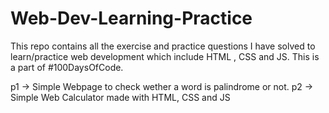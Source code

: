 # Web-Dev-Learning-Practice
This repo contains all the exercise and practice questions I have solved to learn/practice web development which include HTML , CSS and JS. This is a part of #100DaysOfCode.

p1 -> Simple Webpage to check wether a word is palindrome or not.
p2 -> Simple Web Calculator made with HTML, CSS and JS

